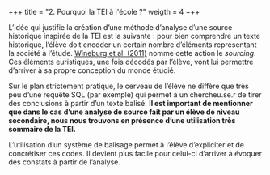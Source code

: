 +++
title = "2. Pourquoi la TEI à l'école ?"
weigth = 4
+++

L’idée qui justifie la création d’une méthode d’analyse d’une source historique inspirée de la TEI est la suivante : pour bien comprendre un texte historique, l’élève doit encoder un certain nombre d’éléments représentant la société à l’étude. [Wineburg et al. (2011)](https://books.google.ca/books/about/Reading_Like_a_Historian.html?id=hJwbAgAAQBAJ&redir_esc=y) nomme cette action le *sourcing*. Ces éléments euristiques, une fois décodés par l’élève, vont lui permettre d’arriver à sa propre conception du monde étudié.

Sur le plan strictement pratique, le cerveau de l’élève ne diffère que très peu d’une requête SQL (par exemple) qui permet à un chercheu.se.r de tirer des conclusions à partir d’un texte balisé. **Il est important de mentionner que dans le cas d’une analyse de source fait par un élève de niveau secondaire, nous nous trouvons en présence d’une utilisation très sommaire de la TEI.**

L’utilisation d’un système de balisage permet à l’élève d’expliciter et de concrétiser ces codes. Il devient plus facile pour celui-ci d’arriver à évoquer des constats à partir de l’analyse.
